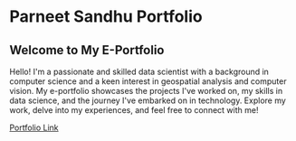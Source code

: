 # Parneet Sandhu Portfolio
## Welcome to My E-Portfolio
Hello! I'm a passionate and skilled data scientist with a background in computer science and a keen interest in geospatial analysis and computer vision. My e-portfolio showcases the projects I've worked on, my skills in data science, and the journey I've embarked on in technology. Explore my work, delve into my experiences, and feel free to connect with me!

[Portfolio Link](https://parneet-sandhu.github.io/ParneetSandhu/)
